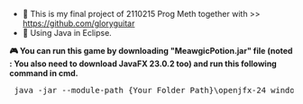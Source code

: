 - 📌 This is my final project of 2110215 Prog Meth together with >> https://github.com/gloryguitar
- 🔧 Using Java in Eclipse.

**🎮 You can run this game by downloading "MeawgicPotion.jar" file (noted : You also need to download JavaFX 23.0.2 too) and run this following command in cmd.**

<pre> java -jar --module-path {Your_Folder_Path}\openjfx-24_windows-x64_bin-sdk\javafx-sdk-24\lib --add-modules javafx.controls,javafx.graphics,javafx.media,javafx.fxml MeawgicPotion.jar </pre>
